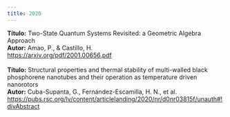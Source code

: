 ```yaml
---
title: 2020
---
```


<div class="a"> <b> Título:</b> Two-State Quantum Systems Revisited: a Geometric Algebra Approach<br>
<b> Autor:</b> Amao, P., & Castillo, H.<br>
<a href="https://arxiv.org/pdf/2001.00656.pdf">https://arxiv.org/pdf/2001.00656.pdf</a> <br><br>

<div class="a"> <b> Título:</b> Structural properties and thermal stability of multi-walled black phosphorene nanotubes and their operation as temperature driven nanorotors <br>
<b> Autor:</b> Cuba-Supanta, G., Fernández-Escamilla, H. N., et al.<br>
<a href="https://pubs.rsc.org/lv/content/articlelanding/2020/nr/d0nr03815f/unauth#!divAbstract">https://pubs.rsc.org/lv/content/articlelanding/2020/nr/d0nr03815f/unauth#!divAbstract</a> <br><br>